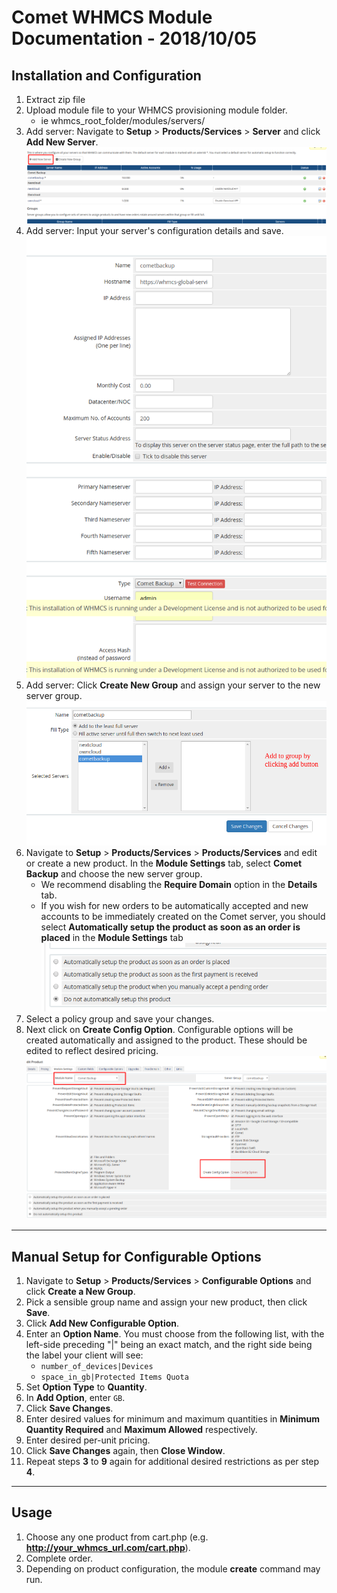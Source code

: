 # Comet WHMCS Module Documentation - **2018/10/05**
## Installation and Configuration
1. Extract zip file
2. Upload module file to your WHMCS provisioning module folder.
    - ie whmcs_root_folder/modules/servers/
3. Add server: Navigate to __Setup__ > __Products/Services__ > __Server__ and click __Add New Server__.
![Add a server](documentation/01-AddServer.png)
4. Add server: Input your server's configuration details and save.
![Input server configuration](documentation/02-ConfigureServer.png)
5. Add server: Click __Create New Group__ and assign your server to the new server group.
![Assign server to group](documentation/03-ServerGroup.png)
6. Navigate to __Setup__ > __Products/Services__ > __Products/Services__ and edit or create a new product. In the __Module Settings__ tab, select __Comet Backup__ and choose the new server group.
    * We recommend disabling the __Require Domain__ option in the __Details__ tab.
    * If you wish for new orders to be automatically accepted and new accounts to be immediately created on the Comet server, you should select __Automatically setup the product as soon as an order is placed__ in the __Module Settings__ tab 
    ![Automatic Setup](documentation/05-AutomaticSetup.png)
7. Select a policy group and save your changes.
8. Next click on __Create Config Option__. Configurable options will be created automatically and assigned to the product. These should be edited to reflect desired pricing.
![Create Config Option](documentation/04-ProductConfig.png)
***
## Manual Setup for Configurable Options
1. Navigate to __Setup__ > __Products/Services__ > __Configurable Options__ and click __Create a New Group__.
2. Pick a sensible group name and assign your new product, then click __Save__.
3. Click __Add New Configurable Option__.
4. Enter an __Option Name__. You must choose from the following list, with the left-side preceding "|" being an exact match, and the right side being the label your client will see:
    * `number_of_devices|Devices`
    * `space_in_gb|Protected Items Quota`
5. Set __Option Type__ to __Quantity__.
6. In __Add Option__, enter `GB`.
7. Click __Save Changes__.
8. Enter desired values for minimum and maximum quantities in __Minimum Quantity Required__ and __Maximum Allowed__ respectively.
9. Enter desired per-unit pricing.
10. Click __Save Changes__ again, then __Close Window__.
11. Repeat steps __3__ to __9__ again for additional desired restrictions as per step __4__.
***
## Usage
1. Choose any one product from cart.php (e.g. __http://your_whmcs_url.com/cart.php__).
2. Complete order.
3. Depending on product configuration, the module __create__ command may run.